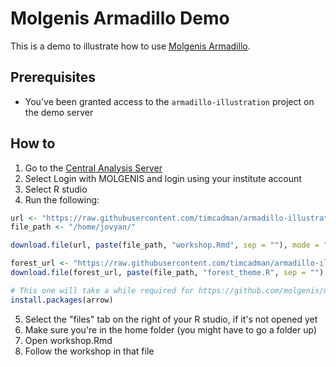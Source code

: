 # Molgenis Armadillo Demo

This is a demo to illustrate how to use [Molgenis Armadillo](https://github.com/molgenis/molgenis-service-armadillo).

## Prerequisites
- You've been granted access to the `armadillo-illustration` project on the demo server

## How to
1. Go to the [Central Analysis Server](https://lifecycle.analysis.molgenis.org/)
2. Select Login with MOLGENIS and login using your institute account
3. Select R studio
4. Run the following:
``` R
url <- "https://raw.githubusercontent.com/timcadman/armadillo-illustration/master/workshop.Rmd"
file_path <- "/home/jovyan/"

download.file(url, paste(file_path, "workshop.Rmd", sep = ""), mode = "wb")

forest_url <- "https://raw.githubusercontent.com/timcadman/armadillo-illustration/master/forest_theme.R"
download.file(forest_url, paste(file_path, "forest_theme.R", sep = ""), mode = "wb")

# This one will take a while required for https://github.com/molgenis/molgenis-service-armadillo/issues/679
install.packages(arrow)
```
5. Select the "files" tab on the right of your R studio, if it's not opened yet
6. Make sure you're in the home folder (you might have to go a folder up)
7. Open workshop.Rmd
8. Follow the workshop in that file
